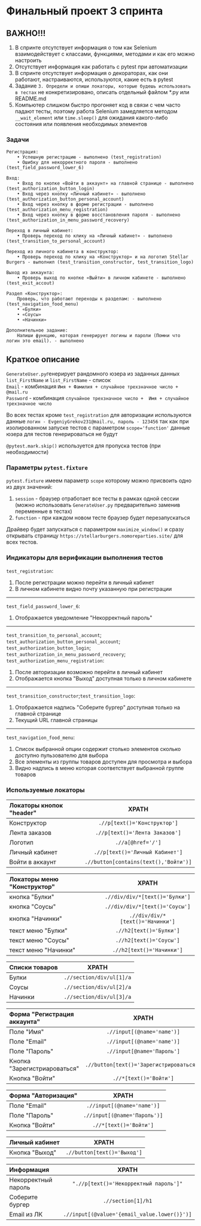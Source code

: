 # Финальный проект 3 спринта
## ВАЖНО!!!
1. В спринте отсутствует информация о том как Selenium взаимодействует с классами, функциями, методами и как его можно настроить
2. Отсутствует информация как работать с pytest при автоматизации
3. В спринте отсутствует информация о декораторах, как они работают, настраиваются, используются, какие есть в pytest
4. Задание `3. Определи и опиши локаторы, которые будешь использовать в тестах` не конкретизировано, описать отдельный файлом *.py или README.md
5. Компьютер слишком быстро прогоняет код в связи с чем часто падают тесты, 
поэтому работа Selenium замедляется методом `__wait_element` или `time.sleep()` 
для ожидания какого-либо состояния или появления необходимых элементов



### Задачи
    Регистрация:
        • Успешную регистрацию - выполнено (test_registration)
        • Ошибку для некорректного пароля - выполнено (test_field_password_lower_6)
    
    Вход:
        • Вход по кнопке «Войти в аккаунт» на главной странице - выполнено (test_authorization_button_login)
        • Вход через кнопку «Личный кабинет» - выполнено (test_authorization_button_personal_account)
        • Вход через кнопку в форме регистрации - выполнено (test_authorization_menu_registration)
        • Вход через кнопку в форме восстановления пароля - выполнено (test_authorization_in_menu_password_recovery)
    
    Переход в личный кабинет:
        • Проверь переход по клику на «Личный кабинет» - выполнено (test_transition_to_personal_account)

    Переход из личного кабинета в конструктор:
        • Проверь переход по клику на «Конструктор» и на логотип Stellar Burgers - выполнил (test_transition_constructor, test_transition_logo)

    Выход из аккаунта:
        • Проверь выход по кнопке «Выйти» в личном кабинете - выполнено (test_exit_accout)

    Раздел «Конструктор»:
        Проверь, что работают переходы к разделам: - выполнено (test_navigation_food_menu)
        • «Булки»
        • «Соусы»
        • «Начинки»
    
    Дополнительное задание:
        Напиши функцию, которая генерирует логины и пароли (Помни что логин это email). - выполнено

## Краткое описание
`GenerateUser.py`генерирует рандомного юзера из заданных данных `list_FirstName` и `list_FirstName` - список\
`Email` - комбинация `Имя + Фамилия + случайное трехзначное число + @mail.ru`\
`Password` - комбинация `случайное трехзначное число + 
Имя + случайное трехзначное число`


Во всех тестах кроме `test_registration` для авторизации используются данные `логин - EvgeniyGrekov231@mail.ru, пароль - 123456` 
так как при изолированном запуске тестов с параметром `scope='function'` данные юзера для тестов генерироваться не будут


`@pytest.mark.skip()` используется для пропуска тестов (при необходимости)




### Параметры `pytest.fixture`
`pytest.fixture` имеем параметр `scope` которому можно присвоить одно из двух значений:
1. `session` - браузер отработает все тесты в рамках одной сессии (можно использовать `GenerateUser.py` предварительно заменив переменные в тестах)
2. `function` - при каждом новом тесте браузер будет перезапускаться

Драйвер будет запускаться с параметром `maximize_window()` и сразу открывать страницу `https://stellarburgers.nomoreparties.site/`
для всех тестов.


### Индикаторы для верификации выполнения тестов
`test_registration`:
1. После регистрации можно перейти в личный кабинет
2. В личном кабинете видно почту указанную при регистрации
---
`test_field_password_lower_6`:
1. Отображается уведомление "Некорректный пароль"
---
`test_transition_to_personal_account`; `test_authorization_button_personal_account`; `test_authorization_button_login`; `test_authorization_in_menu_password_recovery`; `test_authorization_menu_registration`:
1. После авторизации возможно перейти в личный кабинет
2. Отображается кнопка "Выход" доступная только в личном кабинете
---
`test_transition_constructor`;`test_transition_logo`:
1. Отображается надпись "Соберите бургер" доступная только на главной странице
2. Текущий URL главной страницы
---
`test_navigation_food_menu`:
1. Список выбранной опции содержит столько элементов сколько доступно пульзователю для выбора
2. Все элементы из группы товаров доступен для просмотра и выбора
3. Видно надпись в меню которая соответствует выбранной группе товаров 

### Используемые локаторы


| Локаторы кнопок "header" |                 XPATH                 |
|:-------------------------|:-------------------------------------:|
| Конструктор              |     `.//p[text()='Конструктор']`      |
| Лента заказов            |    `.//p[text()='Лента Заказов']`     |
| Логотип                  |           `.//a[@href='/']`           |
| Личный кабинет           |    `.//p[text()='Личный Кабинет']`    |
| Войти в аккаунт          | `.//button[contains(text(),'Войти')]` |

| Локаторы меню "Конструктор" |              XPATH               |
|:----------------------------|:--------------------------------:|
| кнопка "Булки"              |  `.//div/div/*[text()='Булки']`  |
| кнопка "Соусы"              |  `.//div/div/*[text()='Соусы']`  |
| кнопка "Начинки"            | `.//div/div/*[text()='Начинки']` |
| текст меню "Булки"          |     `.//h2[text()='Булки']`      |
| текст меню "Соусы"          |     `.//h2[text()='Соусы']`      |
| текст меню "Начинки"        |    `.//h2[text()='Начинки']`     |

| Списки товаров |           XPATH           |
|:---------------|:-------------------------:|
| Булки          | `.//section/div/ul[1]/a`  |
| Соусы          | `.//section/div/ul[2]/a`  |
| Начинки        | `.//section/div/ul[3]/a`  |

| Форма "Регистрация аккаунта" |                  XPATH                   |
|:-----------------------------|:----------------------------------------:|
| Поле "Имя"                   |        `.//input[(@name='name')]`        |
| Поле "Email"                 |        `.//input[(@name='name')]`        |
| Поле "Пароль"                |        `.//input[@name='Пароль']`        |
| Кнопка "Зарегистриароваться" | `.//button[text()='Зарегистрироваться']` |
| Кнопка "Войти"               |          `.//*[text()='Войти']`          |

| Форма "Авторизация" |             XPATH             |
|:--------------------|:-----------------------------:|
| Поле "Email"        |  `.//input[(@name='name')]`   |
| Поле "Пароль"       | `.//input[(@name='Пароль')]`  |
| Кнопка "Войти"      |    `.//*[text()='Войти']`     |


| Личный кабинет |            XPATH            |
|:---------------|:---------------------------:|
| Кнопка "Выход" | `.//button[text()='Выход']` |


| Информация          |                    XPATH                     |
|:--------------------|:--------------------------------------------:|
| Некорректный пароль |    `".//p[text()='Некорректный пароль']"`    |
| Соберите бургер     |              `.//section[1]/h1`              |
| Email из ЛК         | `.//input[(@value='{email_value.lower()}')]` |













